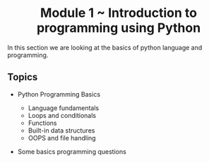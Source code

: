 <div align="center">

# Module 1 ~ Introduction to programming using Python

</div>

In this section we are looking at the basics of python language and programming.

## Topics 

- Python Programming Basics
  - Language fundamentals
  - Loops and conditionals 
  - Functions
  - Built-in data structures
  - OOPS and file handling

- Some basics programming questions
